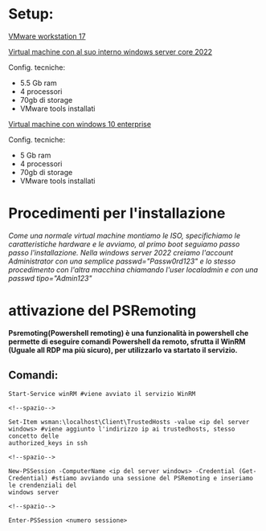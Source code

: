 # Setup:

[VMware workstation 17](https://www.vmware.com/go/getworkstation-win)
<!--spazio-->
[Virtual machine con al suo interno windows server core 2022](https://www.microsoft.com/it-IT/evalcenter/evaluate-windows-server-2022)
<!--spazio-->
Config. tecniche:
  - 5.5 Gb ram
  - 4 processori
  - 70gb di storage
  - VMware tools installati
<!--spazio-->
[Virtual machine con windows 10 enterprise](https://www.microsoft.com/it-it/evalcenter/download-windows-10-enterprise)
<!--spazio-->
Config. tecniche:
  - 5 Gb ram
  - 4 processori
  - 70gb di storage
  - VMware tools installati

# Procedimenti per l'installazione
_Come una normale virtual machine montiamo le ISO, specifichiamo le caratteristiche hardware e le avviamo, al primo boot seguiamo passo passo l'installazione.
Nella windows server 2022 creiamo l'account Administrator con una semplice passwd="Passw0rd123" e lo stesso procedimento con l'altra macchina chiamando l'user localadmin
e con una passwd tipo="Admin123"_

# attivazione del PSRemoting
__Psremoting(Powershell remoting) è una funzionalità in powershell che permette di eseguire comandi Powershell da remoto, 
sfrutta il WinRM (Uguale all RDP ma più sicuro), per utilizzarlo va startato il servizio.__

## Comandi:

    Start-Service winRM #viene avviato il servizio WinRM
    
    <!--spazio-->

    Set-Item wsman:\localhost\Client\TrustedHosts -value <ip del server windows> #viene aggiunto l'indirizzo ip ai trustedhosts, stesso concetto delle 
    authorized_keys in ssh
    
    <!--spazio-->

    New-PSSession -ComputerName <ip del server windows> -Credential (Get-Credential) #stiamo avviando una sessione del PSRemoting e inseriamo le crendenziali del 
    windows server
    
    <!--spazio-->

    Enter-PSSession <numero sessione>



